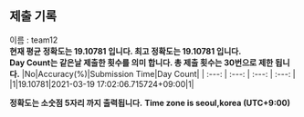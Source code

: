 


  
## 제출 기록  
이름 : team12  
**현재 평균 정확도는 19.10781 입니다. 최고 정확도는 19.10781 입니다.**  
**Day Count는 같은날 제출한 횟수를 의미 합니다. 총 제출 횟수는 30번으로 제한 됩니다.**
|No|Accuracy(%)|Submission Time|Day Count|
| :---: | :---: | :---: | :---: |
|1|19.10781|2021-03-19 17:02:06.715724+09:00|1|


**정확도는 소숫점 5자리 까지 출력됩니다.**
**Time zone is seoul,korea (UTC+9:00)**
